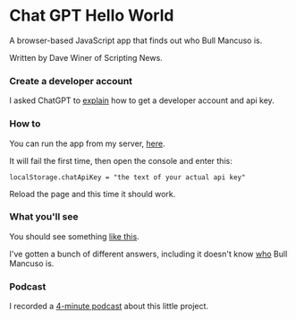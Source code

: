 # Chat GPT Hello World

A browser-based JavaScript app that finds out who Bull Mancuso is. 

Written by Dave Winer of Scripting News.

### Create a developer account

I asked ChatGPT to <a href="https://chatgpt.com/share/3d14453c-8035-4ef9-ac47-5fda02f694bd">explain</a> how to get a developer account and api key. 

### How to

You can run the app from my server, <a href="http://scripting.com/code/chatgpthelloworld/index.html#">here</a>. 

It will fail the first time, then open the console and enter this:

`localStorage.chatApiKey = "the text of your actual api key"`

Reload the page and this time it should work.

### What you'll see

You should see something <a href="https://imgs.scripting.com/2024/08/09/whoIsBull.png">like this</a>. 

I've gotten a bunch of different answers, including it doesn't know <a href="https://www.google.com/search?q=site%3Ascripting.com+%22Bull+Mancuso%22">who</a> Bull Mancuso is. 

### Podcast

I recorded a <a href="http://scripting.com/2024/08/09/164417.html">4-minute podcast</a> about this little project. 

